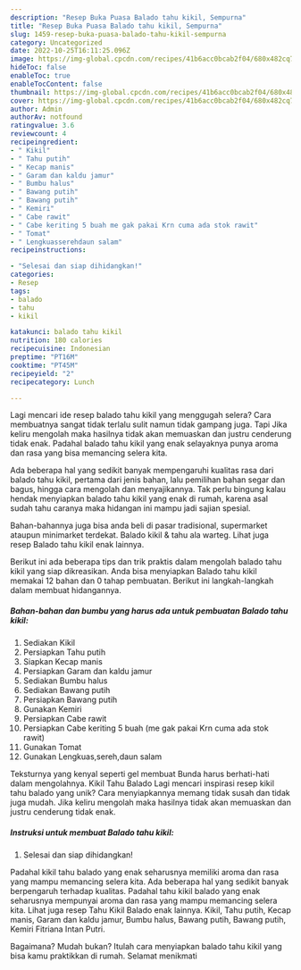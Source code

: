 ```yaml
---
description: "Resep Buka Puasa Balado tahu kikil, Sempurna"
title: "Resep Buka Puasa Balado tahu kikil, Sempurna"
slug: 1459-resep-buka-puasa-balado-tahu-kikil-sempurna
category: Uncategorized
date: 2022-10-25T16:11:25.096Z
image: https://img-global.cpcdn.com/recipes/41b6acc0bcab2f04/680x482cq70/balado-tahu-kikil-foto-resep-utama.jpg
hideToc: false
enableToc: true
enableTocContent: false
thumbnail: https://img-global.cpcdn.com/recipes/41b6acc0bcab2f04/680x482cq70/balado-tahu-kikil-foto-resep-utama.jpg
cover: https://img-global.cpcdn.com/recipes/41b6acc0bcab2f04/680x482cq70/balado-tahu-kikil-foto-resep-utama.jpg
author: Admin
authorAv: notfound
ratingvalue: 3.6
reviewcount: 4
recipeingredient:
- " Kikil"
- " Tahu putih"
- " Kecap manis"
- " Garam dan kaldu jamur"
- " Bumbu halus"
- " Bawang putih"
- " Bawang putih"
- " Kemiri"
- " Cabe rawit"
- " Cabe keriting 5 buah me gak pakai Krn cuma ada stok rawit"
- " Tomat"
- " Lengkuasserehdaun salam"
recipeinstructions:

- "Selesai dan siap dihidangkan!"
categories:
- Resep
tags:
- balado
- tahu
- kikil

katakunci: balado tahu kikil 
nutrition: 180 calories
recipecuisine: Indonesian
preptime: "PT16M"
cooktime: "PT45M"
recipeyield: "2"
recipecategory: Lunch

---
```



Lagi mencari ide resep balado tahu kikil yang menggugah selera? Cara membuatnya sangat tidak terlalu sulit namun tidak gampang juga. Tapi Jika keliru mengolah maka hasilnya tidak akan memuaskan dan justru cenderung tidak enak. Padahal balado tahu kikil yang enak selayaknya punya aroma dan rasa yang bisa memancing selera kita.


Ada beberapa hal yang sedikit banyak mempengaruhi kualitas rasa dari balado tahu kikil, pertama dari jenis bahan, lalu pemilihan bahan segar dan bagus, hingga cara mengolah dan menyajikannya. Tak perlu bingung kalau hendak menyiapkan balado tahu kikil yang enak di rumah, karena asal sudah tahu caranya maka hidangan ini mampu jadi sajian spesial.

Bahan-bahannya juga bisa anda beli di pasar tradisional, supermarket ataupun minimarket terdekat. Balado kikil &amp; tahu ala warteg. Lihat juga resep Balado tahu kikil enak lainnya.


Berikut ini ada beberapa tips dan trik praktis dalam mengolah balado tahu kikil yang siap dikreasikan. Anda bisa menyiapkan Balado tahu kikil memakai 12 bahan dan 0 tahap pembuatan. Berikut ini langkah-langkah dalam membuat hidangannya.

<!--inarticleads1-->

##### Bahan-bahan dan bumbu yang harus ada untuk pembuatan Balado tahu kikil:

1. Sediakan  Kikil
1. Persiapkan  Tahu putih
1. Siapkan  Kecap manis
1. Persiapkan  Garam dan kaldu jamur
1. Sediakan  Bumbu halus
1. Sediakan  Bawang putih
1. Persiapkan  Bawang putih
1. Gunakan  Kemiri
1. Persiapkan  Cabe rawit
1. Persiapkan  Cabe keriting 5 buah (me gak pakai Krn cuma ada stok rawit)
1. Gunakan  Tomat
1. Gunakan  Lengkuas,sereh,daun salam


Teksturnya yang kenyal seperti gel membuat Bunda harus berhati-hati dalam mengolahnya. Kikil Tahu Balado Lagi mencari inspirasi resep kikil tahu balado yang unik? Cara menyiapkannya memang tidak susah dan tidak juga mudah. Jika keliru mengolah maka hasilnya tidak akan memuaskan dan justru cenderung tidak enak. 

<!--inarticleads2-->

##### Instruksi untuk membuat Balado tahu kikil:


1. Selesai dan siap dihidangkan!

Padahal kikil tahu balado yang enak seharusnya memiliki aroma dan rasa yang mampu memancing selera kita. Ada beberapa hal yang sedikit banyak berpengaruh terhadap kualitas. Padahal tahu kikil balado yang enak seharusnya mempunyai aroma dan rasa yang mampu memancing selera kita. Lihat juga resep Tahu Kikil Balado enak lainnya. Kikil, Tahu putih, Kecap manis, Garam dan kaldu jamur, Bumbu halus, Bawang putih, Bawang putih, Kemiri Fitriana Intan Putri. 

Bagaimana? Mudah bukan? Itulah cara menyiapkan balado tahu kikil yang bisa kamu praktikkan di rumah. Selamat menikmati
